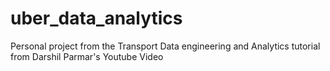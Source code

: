 # uber_data_analytics
Personal project from the Transport Data engineering and Analytics tutorial from Darshil Parmar's Youtube Video
